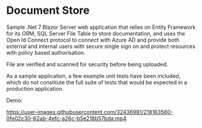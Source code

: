 # Document Store

Sample .Net 7 Blazor Server web application that relies on Entity Framework for its ORM, SQL Server File Table to store documentation, and uses the Open Id Connect protocol to connect with Azure AD and provide both external and internal users with secure single sign on and protect resources with policy based authorisation. 

File are verified and scanned for security before being uploaded. 

As a sample application, a few example unit tests have been included, which do not constitute the full suite of tests that would be expected in a production application.

Demo:

https://user-images.githubusercontent.com/32436981/218163560-0fe02c30-62ab-4efc-a26c-b5e218b57bda.mp4

